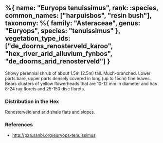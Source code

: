 %{
    name: "Euryops tenuissimus",
    rank: :species,
    common_names: ["harpuisbos", "resin bush"],
    taxonomy: %{
        family: "Asteraceae",
        genus: "Euryops",
        species: "tenuissimus"
    },
    vegetation_type_ids: ["de_doorns_renosterveld_karoo", "hex_river_arid_alluvium_fynbos", "de_doorns_arid_renosterveld"]
}
---

Showy perennial shrub of about 1.5m (2.5m) tall. Much-branched. Lower parts bare, upper parts densely
covered in long (up to 15cm) fine leaves. Bears clusters of yellow flowerheads that are 10-12 mm in diameter
and has 8-24 ray florets and 25-150 disc florets.

<!-- read more -->

### Distribution in the Hex

Renosterveld and arid shale flats and slopes.

### References

* http://pza.sanbi.org/euryops-tenuissimus